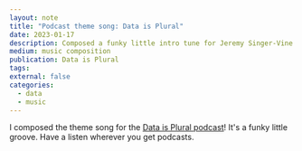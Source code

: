 ```yaml
---
layout: note
title: "Podcast theme song: Data is Plural"
date: 2023-01-17
description: Composed a funky little intro tune for Jeremy Singer-Vine's Data is Plural podcast
medium: music composition
publication: Data is Plural
tags:
external: false
categories:
  - data
  - music
---
```


I composed the theme song for the [Data is Plural podcast](https://podcast.data-is-plural.com/)! It's a funky little groove. Have a listen wherever you get podcasts.
